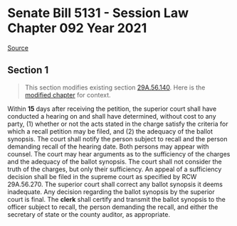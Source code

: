 # Senate Bill 5131 - Session Law Chapter 092 Year 2021

[Source](http://lawfilesext.leg.wa.gov/biennium/2021-22/Pdf/Bills/Session%20Laws/Senate/5131.SL.pdf)
## Section 1
> This section modifies existing section [29A.56.140](/rcw/29A_elections/29A.56_special_circumstances_elections.md). Here is the [modified chapter](rcw/29A_elections/29A.56_special_circumstances_elections.md) for context.

Within **15** days after receiving the petition, the superior court shall have conducted a hearing on and shall have determined, without cost to any party, (1) whether or not the acts stated in the charge satisfy the criteria for which a recall petition may be filed, and (2) the adequacy of the ballot synopsis. The  court shall notify the person subject to recall and the person demanding recall of the hearing date. Both persons may appear with counsel. The court may hear arguments as to the sufficiency of the charges and the adequacy of the ballot synopsis. The court shall not consider the truth of the charges, but only their sufficiency. An appeal of a sufficiency decision shall be filed in the supreme court as specified by RCW 29A.56.270. The superior court shall correct any ballot synopsis it deems inadequate. Any decision regarding the ballot synopsis by the superior court is final. The **clerk** shall certify and transmit the ballot synopsis to the officer subject to recall, the person demanding the recall, and either the secretary of state or the county auditor, as appropriate.


